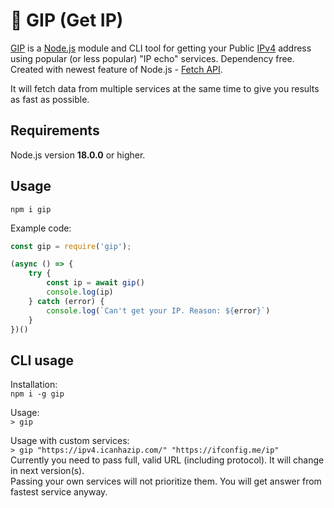 # 🐷 GIP (Get IP)

[GIP](https://www.npmjs.com/package/gip) is a [Node.js](https://nodejs.org/en/) module and CLI tool for getting your Public [IPv4](https://en.wikipedia.org/wiki/IPv4) address using popular (or less popular) "IP echo" services. Dependency free. Created with newest feature of Node.js - [Fetch API](https://developer.mozilla.org/en-US/docs/Web/API/Fetch_API).  

It will fetch data from multiple services at the same time to give you results as fast as possible.

## Requirements
Node.js version **18.0.0** or higher.

## Usage
`npm i gip`

Example code:  
````js
const gip = require('gip'); 

(async () => {
    try {
        const ip = await gip()
        console.log(ip)
    } catch (error) {
        console.log(`Can't get your IP. Reason: ${error}`)
    }
})()
````

## CLI usage
Installation:  
`npm i -g gip`

Usage:  
`> gip`

Usage with custom services:  
`> gip "https://ipv4.icanhazip.com/" "https://ifconfig.me/ip"`  
Currently you need to pass full, valid URL (including protocol). It will change in next version(s).  
Passing your own services will not prioritize them. You will get answer from fastest service anyway.
